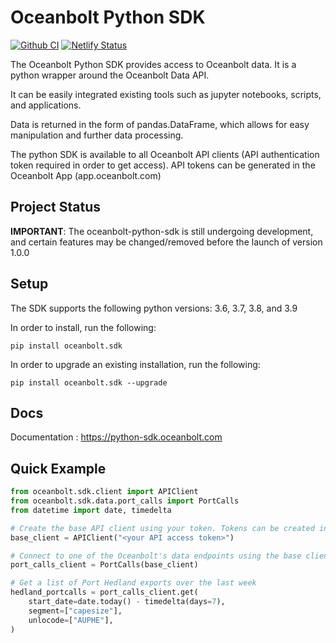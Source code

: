 # Oceanbolt Python SDK

[![Github CI](https://github.com/oceanbolt/oceanbolt-python-sdk/actions/workflows/python-ci.yml/badge.svg)](https://github.com/oceanbolt/oceanbolt-python-sdk/actions)
[![Netlify Status](https://api.netlify.com/api/v1/badges/0c776868-ce00-4c64-a4e1-1817953d3169/deploy-status)](https://app.netlify.com/sites/oceanbolt-python-sdk/deploys)


The Oceanbolt Python SDK provides access to Oceanbolt data. It is a python wrapper around the Oceanbolt Data API.

It can be easily integrated existing tools such as jupyter notebooks, scripts, and applications.

Data is returned in the form of pandas.DataFrame, which allows for easy manipulation and further data processing. 

The python SDK is available to all Oceanbolt API clients (API authentication token required in order to get access). API tokens can be generated in the Oceanbolt App (app.oceanbolt.com)

## Project Status

**IMPORTANT**: The oceanbolt-python-sdk is still undergoing development, and certain features may be changed/removed before the launch of version 1.0.0 

## Setup

The SDK supports the following python versions: 3.6, 3.7, 3.8, and 3.9

In order to install, run the following:

    pip install oceanbolt.sdk

In order to upgrade an existing installation, run the following:

    pip install oceanbolt.sdk --upgrade
    
## Docs
Documentation : https://python-sdk.oceanbolt.com

## Quick Example

````python
from oceanbolt.sdk.client import APIClient
from oceanbolt.sdk.data.port_calls import PortCalls
from datetime import date, timedelta

# Create the base API client using your token. Tokens can be created in the Oceanbolt App (app.oceanbolt.com)
base_client = APIClient("<your API access token>")

# Connect to one of the Oceanbolt's data endpoints using the base client object, ie: PortCalls
port_calls_client = PortCalls(base_client)

# Get a list of Port Hedland exports over the last week
hedland_portcalls = port_calls_client.get(
    start_date=date.today() - timedelta(days=7),
    segment=["capesize"],
    unlocode=["AUPHE"],
)

````

